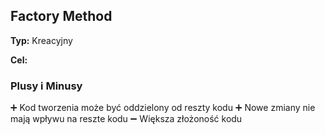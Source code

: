 ## Factory Method

**Typ:** Kreacyjny

**Cel:** 

### Plusy i Minusy
➕ Kod tworzenia może być oddzielony od reszty kodu
➕ Nowe zmiany nie mają wpływu na reszte kodu
➖ Większa złożoność kodu

